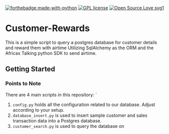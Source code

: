 [![forthebadge made-with-python](http://ForTheBadge.com/images/badges/made-with-python.svg)](https://www.python.org/)
[![GPL license](https://img.shields.io/badge/License-GPL-blue.svg)](http://perso.crans.org/besson/LICENSE.html)
[![Open Source Love svg1](https://badges.frapsoft.com/os/v1/open-source.svg?v=103)](https://github.com/ellerbrock/open-source-badges/)
# Customer-Rewards
This is a simple script to query a postgres database for customer details and reward them with airtime
Utilizing SqlAlchemy as the ORM and the Africas Talking python SDK to send airtime. 

## Getting Started
### Points to Note 
There are 4 main scripts in this repository: `
1. `config.py` holds all the configuration related to our database. Adjust according to your setup. 
2. `database_insert.py`  is used to insert sample customer and sales transaction data into a Postgres database.
3. `customer_search.py` is used to query the database on


